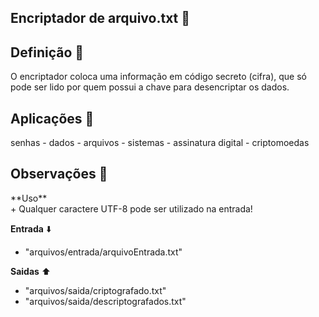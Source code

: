 ## Encriptador de arquivo.txt 📜

<h2>Definição 🗿</h2>
O encriptador coloca uma informação em código secreto (cifra), que só pode ser lido por quem possui a chave para desencriptar os dados.

<h2>Aplicações 📎</h2>
senhas - dados - arquivos - sistemas - assinatura digital - criptomoedas

<h2>Observações 👀</h2>
**Uso** <br>
+ Qualquer caractere UTF-8 pode ser utilizado na entrada! <br>


**Entrada** ⬇️ <br>
 + "arquivos/entrada/arquivoEntrada.txt"<br>

**Saidas** ⬆️<br>
 + "arquivos/saida/criptografado.txt"<br>
 + "arquivos/saida/descriptografados.txt"

